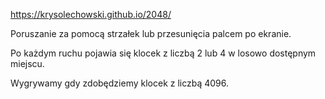 https://krysolechowski.github.io/2048/

Poruszanie za pomocą strzałek lub przesunięcia palcem po ekranie.

Po każdym ruchu pojawia się klocek z liczbą 2 lub 4 w losowo dostępnym miejscu.

Wygrywamy gdy zdobędziemy klocek z liczbą 4096.

